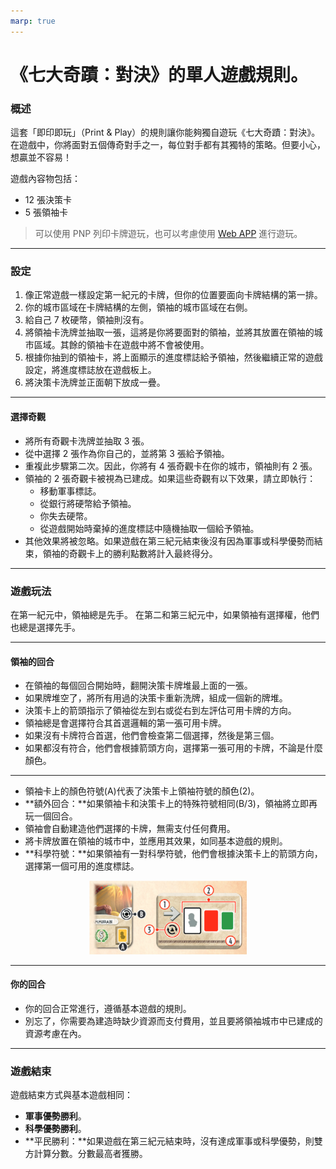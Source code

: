 ```yaml
---
marp: true
---
```


# 《七大奇蹟：對決》的單人遊戲規則。

### 概述
這套「即印即玩」（Print & Play）的規則讓你能夠獨自遊玩《七大奇蹟：對決》。在遊戲中，你將面對五個傳奇對手之一，每位對手都有其獨特的策略。但要小心，想贏並不容易！

遊戲內容物包括：
* 12 張決策卡
* 5 張領袖卡


> 可以使用 PNP 列印卡牌遊玩，也可以考慮使用 [Web APP](https://app.boardandgamer.com/7wonders-duel-solo/) 進行遊玩。


---

### 設定
1. 像正常遊戲一樣設定第一紀元的卡牌，但你的位置要面向卡牌結構的第一排。
2. 你的城市區域在卡牌結構的左側，領袖的城市區域在右側。
3. 給自己 7 枚硬幣，領袖則沒有。
4. 將領袖卡洗牌並抽取一張，這將是你將要面對的領袖，並將其放置在領袖的城市區域。其餘的領袖卡在遊戲中將不會被使用。
5. 根據你抽到的領袖卡，將上面顯示的進度標誌給予領袖，然後繼續正常的遊戲設定，將進度標誌放在遊戲板上。
6. 將決策卡洗牌並正面朝下放成一疊。

---

#### 選擇奇觀
* 將所有奇觀卡洗牌並抽取 3 張。
* 從中選擇 2 張作為你自己的，並將第 3 張給予領袖。
* 重複此步驟第二次。因此，你將有 4 張奇觀卡在你的城市，領袖則有 2 張。
* 領袖的 2 張奇觀卡被視為已建成。如果這些奇觀有以下效果，請立即執行：
    * 移動軍事標誌。
    * 從銀行將硬幣給予領袖。
    * 你失去硬幣。
    * 從遊戲開始時棄掉的進度標誌中隨機抽取一個給予領袖。
* 其他效果將被忽略。如果遊戲在第三紀元結束後沒有因為軍事或科學優勢而結束，領袖的奇觀卡上的勝利點數將計入最終得分。

---

### 遊戲玩法
在第一紀元中，領袖總是先手。
在第二和第三紀元中，如果領袖有選擇權，他們也總是選擇先手。

---

#### 領袖的回合
* 在領袖的每個回合開始時，翻開決策卡牌堆最上面的一張。
* 如果牌堆空了，將所有用過的決策卡重新洗牌，組成一個新的牌堆。
* 決策卡上的箭頭指示了領袖從左到右或從右到左評估可用卡牌的方向。
* 領袖總是會選擇符合其首選邏輯的第一張可用卡牌。
* 如果沒有卡牌符合首選，他們會檢查第二個選擇，然後是第三個。
* 如果都沒有符合，他們會根據箭頭方向，選擇第一張可用的卡牌，不論是什麼顏色。

---

* 領袖卡上的顏色符號(A)代表了決策卡上領袖符號的顏色(2)。
* **額外回合：**如果領袖卡和決策卡上的特殊符號相同(B/3)，領袖將立即再玩一個回合。
* 領袖會自動建造他們選擇的卡牌，無需支付任何費用。
* 將卡牌放置在領袖的城市中，並應用其效果，如同基本遊戲的規則。
* **科學符號：**如果領袖有一對科學符號，他們會根據決策卡上的箭頭方向，選擇第一個可用的進度標誌。

<p align="center">
    <img src="symbol.png" alt="symbol" width="50%">
</p>

---

#### 你的回合
* 你的回合正常進行，遵循基本遊戲的規則。
* 別忘了，你需要為建造時缺少資源而支付費用，並且要將領袖城市中已建成的資源考慮在內。

---

### 遊戲結束
遊戲結束方式與基本遊戲相同：
* **軍事優勢勝利**。
* **科學優勢勝利**。
* **平民勝利：**如果遊戲在第三紀元結束時，沒有達成軍事或科學優勢，則雙方計算分數。分數最高者獲勝。